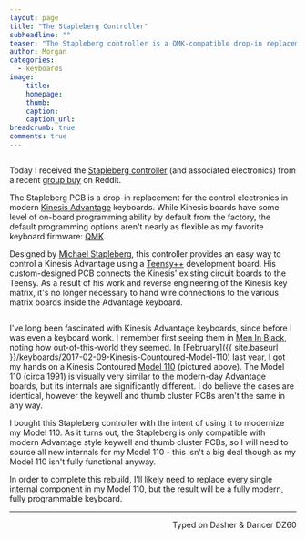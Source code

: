 ```yaml
---
layout: page
title: "The Stapleberg Controller"
subheadline: ""
teaser: "The Stapleberg controller is a QMK-compatible drop-in replacement control electronics for Kinesis Advantage keyboards."
author: Morgan
categories:
  - keyboards
image:
    title:
    homepage:
    thumb:
    caption:
    caption_url:
breadcrumb: true
comments: true
---
```


<center>
<a href="https://imgur.com/EIQ8fod.jpg" data-fancybox>
	<img src="https://imgur.com/EIQ8fod.jpg" alt="" />
</a></center>

Today I received the [Stapleberg controller](https://michael.stapelberg.de/Artikel/kinesis_custom_controller) (and associated electronics) from a recent [group buy](https://www.reddit.com/r/mechmarket/comments/78r605/gb_kinesis_qmk_mod_kit_using_stapelberg/) on Reddit.

The Stapleberg PCB is a drop-in replacement for the control electronics in modern [Kinesis Advantage](https://www.kinesis-ergo.com/shop/advantage2/) keyboards. While Kinesis boards have some level of on-board programming ability by default from the factory, the default programming options aren't nearly as flexible as my favorite keyboard firmware: [QMK](http://qmk.fm/).

Designed by [Michael Stapleberg](https://michael.stapelberg.de/), this controller provides an easy way to control a Kinesis Advantage using a [Teensy++](https://www.pjrc.com/store/teensypp.html) development board. His custom-designed PCB connects the Kinesis' existing circuit boards to the Teensy. As a result of his work and reverse engineering of the Kinesis key matrix, it's no longer necessary to hand wire connections to the various matrix boards inside the Advantage keyboard.

<center>
<a href="https://imgur.com/9pCXqKb.jpg" data-fancybox>
	<img src="https://imgur.com/9pCXqKb.jpg" alt="" />
</a></center>

I've long been fascinated with Kinesis Advantage keyboards, since before I was even a keyboard wonk. I remember first seeing them in [Men In Black](https://deskthority.net/wiki/Kinesis_Contoured#Trivia), noting how out-of-this-world they seemed. In [February]({{ site.baseurl }}/keyboards/2017-02-09-Kinesis-Countoured-Model-110) last year, I got my hands on a Kinesis Contoured [Model 110](https://deskthority.net/wiki/Kinesis_Contoured#Model_100) (pictured above). The Model 110 (circa 1991) is visually very similar to the modern-day Advantage boards, but its internals are significantly different. I do believe the cases are identical, however the keywell and thumb cluster PCBs aren't the same in any way.

I bought this Stapleberg controller with the intent of using it to modernize my Model 110. As it turns out, the Stapleberg is only compatible with modern Advantage style keywell and thumb cluster PCBs, so I will need to source all new internals for my Model 110 - this isn't a big deal though as my Model 110 isn't fully functional anyway.

In order to complete this rebuild, I'll likely need to replace every single internal component in my Model 110, but the result will be a fully modern, fully programmable keyboard.

---
<p align="right">Typed on Dasher & Dancer DZ60</p>
